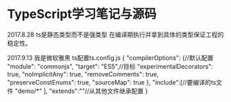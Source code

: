 # TypeScript学习笔记与源码




2017.8.28
ts是静态类型而不是强类型
在编译期执行并拿到具体的类型保证工程的稳定性。

2017.9.13
我是微软雅黑
ts配置ts.config.js
{
    "compilerOptions": {//默认配置
        "module": "commonjs",
        "target": "ES5",//目标
        "experimentalDecorators": true,
        "noImplicitAny": true,
        "removeComments": true,
        "preserveConstEnums": true,
        "sourceMap": true
    },
    "include":[//要编译的ts文件
    	"demo/*"
    ],
    "extends":""//从其他文件继承配置
}
